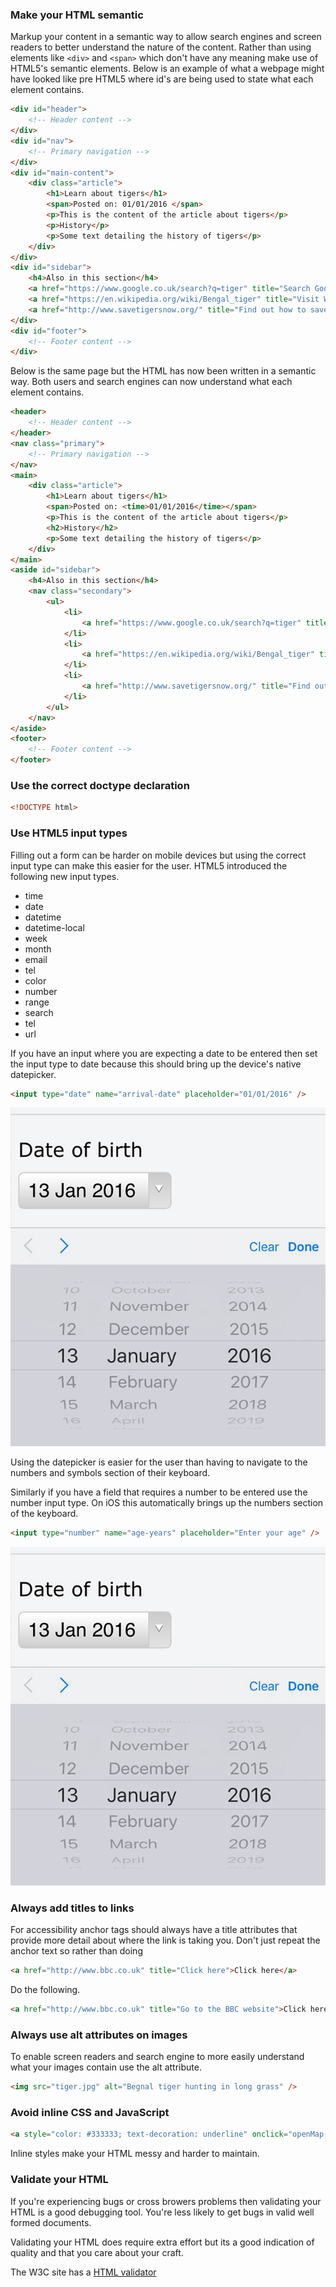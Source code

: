 ### Make your HTML semantic

Markup your content in a semantic way to allow search engines and screen readers to better understand the nature of the content.  Rather than using elements like `<div>` and `<span>` which don't have any meaning make use of HTML5's semantic elements.  Below is an example of what a webpage might have looked like pre HTML5 where id's are being used to state what each element contains.

```html
<div id="header">
	<!-- Header content -->
</div>
<div id="nav">
	<!-- Primary navigation -->
</div>
<div id="main-content">
	<div class="article">
		<h1>Learn about tigers</h1>
		<span>Posted on: 01/01/2016 </span>
		<p>This is the content of the article about tigers</p>
		<p>History</p>
		<p>Some text detailing the history of tigers</p>
	</div>
</div>
<div id="sidebar">
	<h4>Also in this section</h4>
	<a href="https://www.google.co.uk/search?q=tiger" title="Search Google for tigers">Tigers</a>
	<a href="https://en.wikipedia.org/wiki/Bengal_tiger" title="Visit Wikipedia to find out more about the Bengal tiger">Bengal tiger</a>
	<a href="http://www.savetigersnow.org/" title="Find out how to save tigers from extinction">Save tigers now</a>
</div>
<div id="footer">
	<!-- Footer content -->
</div>
```
Below is the same page but the HTML has now been written in a semantic way.  Both users and search engines can now understand what each element contains.


```html
<header>
	<!-- Header content -->
</header>
<nav class="primary">
	<!-- Primary navigation -->
</nav>
<main>
	<div class="article">
		<h1>Learn about tigers</h1>
		<span>Posted on: <time>01/01/2016</time></span>
		<p>This is the content of the article about tigers</p>
		<h2>History</h2>
		<p>Some text detailing the history of tigers</p>
	</div>
</main>
<aside id="sidebar">
	<h4>Also in this section</h4>
	<nav class="secondary">
		<ul>
			<li>
				<a href="https://www.google.co.uk/search?q=tiger" title="Search Google for tigers">Tigers</a>
			</li>
			<li>
				<a href="https://en.wikipedia.org/wiki/Bengal_tiger" title="Visit Wikipedia to find out more about the Bengal tiger">Bengal tiger</a>
			</li>
			<li>
				<a href="http://www.savetigersnow.org/" title="Find out how to save tigers from extinction">Save tigers now</a>
			</li>
		</ul>
	</nav>
</aside>
<footer>
	<!-- Footer content -->
</footer>
```

### Use the correct doctype declaration

````html
<!DOCTYPE html>
````

### Use HTML5 input types

Filling out a form can be harder on mobile devices but using the correct input type can make this easier for the user.  HTML5 introduced the following new input types.  

- time
- date
- datetime
- datetime-local
- week
- month
- email
- tel
- color
- number
- range
- search
- tel
- url

If you have an input where you are expecting a date to be entered then set the input type to date because this should bring up the device's native datepicker.  

````html
<input type="date" name="arrival-date" placeholder="01/01/2016" />
````

![iOS date input](images/ios-date-input.jpg "iOS keyboard when using date input")

Using the datepicker is easier for the user than having to navigate to the numbers and symbols section of their keyboard.  

Similarly if you have a field that requires a number to be entered use the number input type.  On iOS this automatically brings up the numbers section of the keyboard.  

````html
<input type="number" name="age-years" placeholder="Enter your age" />
````

![iOS number input](images/ios-date-input.jpg "iOS keyboard when using number input")

### Always add titles to links

For accessibility anchor tags should always have a title attributes that provide more detail about where the link is taking you.  Don't just repeat the anchor text so rather than doing

````html
<a href="http://www.bbc.co.uk" title="Click here">Click here</a>
````

Do the following.

````html
<a href="http://www.bbc.co.uk" title="Go to the BBC website">Click here</a>
````

### Always use alt attributes on images

To enable screen readers and search engine to more easily understand what your images contain use the alt attribute.  

````html
<img src="tiger.jpg" alt="Begnal tiger hunting in long grass" />
````

### Avoid inline CSS and JavaScript

````html
<a style="color: #333333; text-decoration: underline" onclick="openMap()">Contact us</a>
````

Inline styles make your HTML messy and harder to maintain.  

### Validate your HTML

If you're experiencing bugs or cross browers problems then validating your HTML is a good debugging tool.  You're less likely to get bugs in valid well formed documents.

Validating your HTML does require extra effort but its a good indication of quality and that you care about your craft.  

The W3C site has a [HTML validator](https://validator.w3.org/)